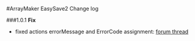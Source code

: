 #ArrayMaker EasySave2 Change log

###1.0.1
**Fix**  
- fixed actions errorMessage and ErrorCode assignment: [forum thread](http://hutonggames.com/playmakerforum/index.php?topic=8751.msg49278#msg49278)
